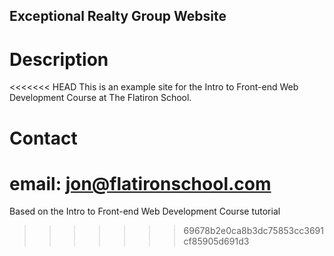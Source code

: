 Exceptional Realty Group Website
---

# Description

<<<<<<< HEAD
This is an example site for the Intro to Front-end Web Development Course at The Flatiron School.

# Contact

email: jon@flatironschool.com
=======
Based on the Intro to Front-end Web Development Course tutorial
>>>>>>> 69678b2e0ca8b3dc75853cc3691cf85905d691d3
